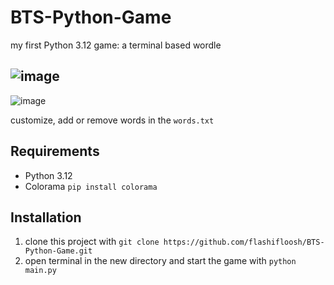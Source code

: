# BTS-Python-Game
my first Python 3.12 game: a terminal based wordle

![image](https://github.com/flashifloosh/BTS-Python-Game/assets/63459112/bb33ded7-934c-400f-855d-cfd393053842)
---
![image](https://github.com/flashifloosh/BTS-Python-Game/assets/63459112/ce612279-1c89-4095-b33e-52ed2dfdf607)


customize, add or remove words in the `words.txt`

## Requirements
- Python 3.12
- Colorama `pip install colorama`


## Installation

1. clone this project with `git clone https://github.com/flashifloosh/BTS-Python-Game.git`
2. open terminal in the new directory and start the game with `python main.py`
